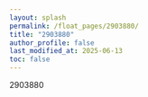 ```yaml
---
layout: splash
permalink: /float_pages/2903880/
title: "2903880"
author_profile: false
last_modified_at: 2025-06-13
toc: false
---
```

 
2903880
